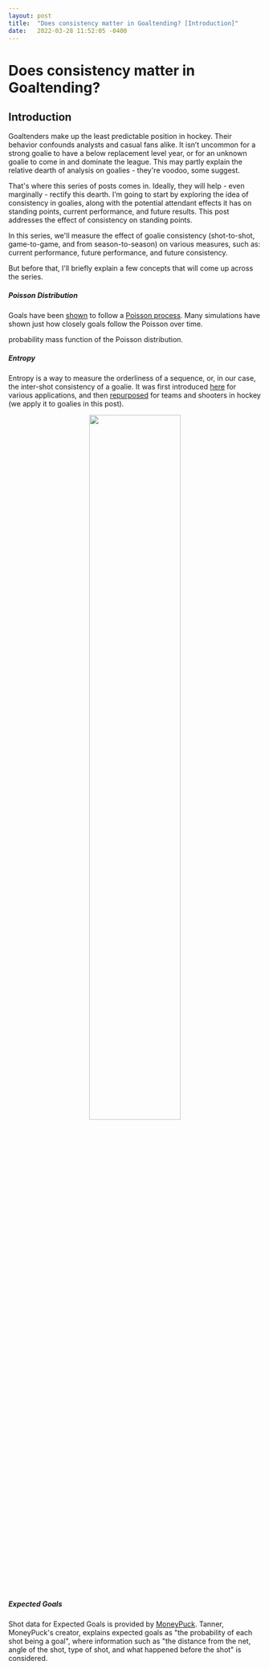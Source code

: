 ```yaml
---
layout: post
title:  "Does consistency matter in Goaltending? [Introduction]"
date:   2022-03-28 11:52:05 -0400
---
```

<h1> Does consistency matter in Goaltending? </h1>
<h2> Introduction </h2>
<p>
Goaltenders make up the least predictable position in hockey. Their behavior confounds analysts and casual fans alike. It isn’t uncommon for a strong goalie to have a below replacement level year, or for an unknown goalie to come in and dominate the league. This may partly explain the relative dearth of analysis on goalies - they're voodoo, some suggest.
</p>
<p>
That's where this series of posts comes in. Ideally, they will help - even marginally - rectify this dearth. I’m going to start by exploring the idea of consistency in goalies, along with the potential attendant effects it has on standing points, current performance, and future results. This post addresses the effect of consistency on standing points.
</p>
<p>
In this series, we'll measure the effect of goalie consistency (shot-to-shot, game-to-game, and from season-to-season) on various measures, such as: current performance, future performance, and future consistency.
</p>
<p>
But before that, I'll briefly explain a few concepts that will come up across the series.
</p>
<h5>Poisson Distribution</h5>
<p>
Goals have been <a href="http://www.hockeyanalytics.com/Research_files/Poisson_Toolbox.pdf">shown</a> to follow a <a href="https://en.wikipedia.org/wiki/Poisson_distribution">Poisson process</a>. Many simulations have shown just how closely goals follow the Poisson over time.
</p>
<p>
probability mass function of the Poisson distribution.
</p>
<h5>Entropy</h5>
<p>
Entropy is a way to measure the orderliness of a sequence, or, in our case, the inter-shot consistency of a goalie. It was first introduced <a href="https://repository.upenn.edu/cgi/viewcontent.cgi?article=1081&context=statistics_papers">here</a> for various applications, and then <a href="https://github.com/namitanandakumar/Draft-Analysis/blob/master/Streakiness/VanHAC%202018.pdf">repurposed</a> for teams and shooters in hockey (we apply it to goalies in this post).
</p>
<div style="text-align: center"> <img src="https://spazznolo.github.io/figs/goalie-formula-entropy.png" width="60%" length="150"/></div>
<h5>Expected Goals</h5>
<p>
Shot data for Expected Goals is provided by <a href="https://moneypuck.com/">MoneyPuck</a>. Tanner, MoneyPuck's creator, explains expected goals as "the probability of each shot being a goal", where information such as "the distance from the net, angle of the shot, type of shot, and what happened before the shot" is considered.
</p>




